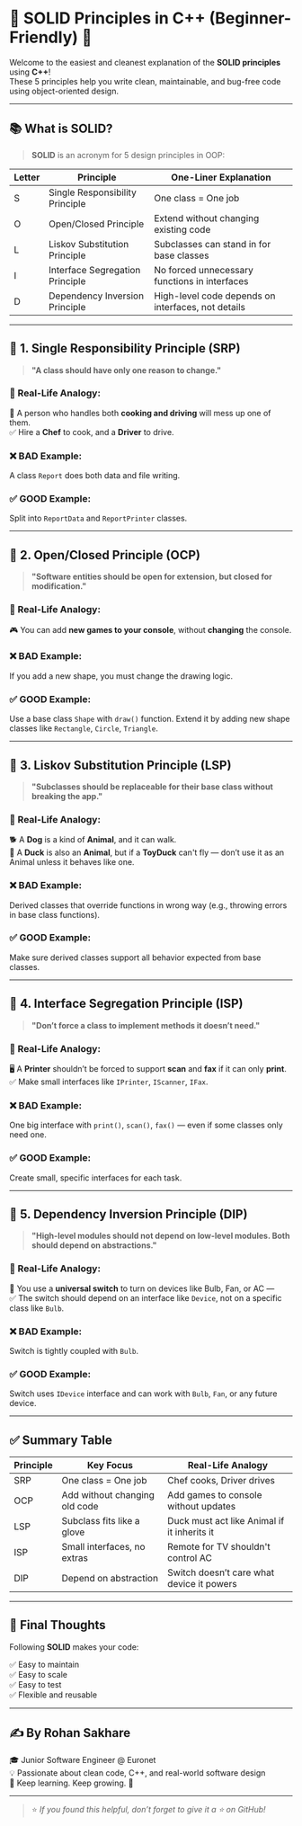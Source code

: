 # 🌟 SOLID Principles in C++ (Beginner-Friendly) 🚀

Welcome to the easiest and cleanest explanation of the **SOLID principles** using **C++**!  
These 5 principles help you write clean, maintainable, and bug-free code using object-oriented design.

---

## 📚 What is SOLID?

> **SOLID** is an acronym for 5 design principles in OOP:

| Letter | Principle                         | One-Liner Explanation                          |
|--------|-----------------------------------|------------------------------------------------|
| S      | Single Responsibility Principle   | One class = One job                            |
| O      | Open/Closed Principle             | Extend without changing existing code          |
| L      | Liskov Substitution Principle     | Subclasses can stand in for base classes       |
| I      | Interface Segregation Principle   | No forced unnecessary functions in interfaces  |
| D      | Dependency Inversion Principle    | High-level code depends on interfaces, not details |

---

## 🔹 1. Single Responsibility Principle (SRP)

> **"A class should have only one reason to change."**

### 🧠 Real-Life Analogy:
📄 A person who handles both **cooking and driving** will mess up one of them.  
✅ Hire a **Chef** to cook, and a **Driver** to drive.

### ❌ BAD Example:
A class `Report` does both data and file writing.

### ✅ GOOD Example:
Split into `ReportData` and `ReportPrinter` classes.

---

## 🔹 2. Open/Closed Principle (OCP)

> **"Software entities should be open for extension, but closed for modification."**

### 🧠 Real-Life Analogy:
🎮 You can add **new games to your console**, without **changing** the console.

### ❌ BAD Example:
If you add a new shape, you must change the drawing logic.

### ✅ GOOD Example:
Use a base class `Shape` with `draw()` function. Extend it by adding new shape classes like `Rectangle`, `Circle`, `Triangle`.

---

## 🔹 3. Liskov Substitution Principle (LSP)

> **"Subclasses should be replaceable for their base class without breaking the app."**

### 🧠 Real-Life Analogy:
🐕 A **Dog** is a kind of **Animal**, and it can walk.  
🦆 A **Duck** is also an **Animal**, but if a **ToyDuck** can't fly — don’t use it as an Animal unless it behaves like one.

### ❌ BAD Example:
Derived classes that override functions in wrong way (e.g., throwing errors in base class functions).

### ✅ GOOD Example:
Make sure derived classes support all behavior expected from base classes.

---

## 🔹 4. Interface Segregation Principle (ISP)

> **"Don’t force a class to implement methods it doesn’t need."**

### 🧠 Real-Life Analogy:
🖥 A **Printer** shouldn’t be forced to support **scan** and **fax** if it can only **print**.  
✅ Make small interfaces like `IPrinter`, `IScanner`, `IFax`.

### ❌ BAD Example:
One big interface with `print()`, `scan()`, `fax()` — even if some classes only need one.

### ✅ GOOD Example:
Create small, specific interfaces for each task.

---

## 🔹 5. Dependency Inversion Principle (DIP)

> **"High-level modules should not depend on low-level modules. Both should depend on abstractions."**

### 🧠 Real-Life Analogy:
🔌 You use a **universal switch** to turn on devices like Bulb, Fan, or AC —  
✅ The switch should depend on an interface like `Device`, not on a specific class like `Bulb`.

### ❌ BAD Example:
Switch is tightly coupled with `Bulb`.

### ✅ GOOD Example:
Switch uses `IDevice` interface and can work with `Bulb`, `Fan`, or any future device.

---

## ✅ Summary Table

| Principle | Key Focus                         | Real-Life Analogy                          |
|-----------|----------------------------------|--------------------------------------------|
| SRP       | One class = One job              | Chef cooks, Driver drives                  |
| OCP       | Add without changing old code    | Add games to console without updates       |
| LSP       | Subclass fits like a glove       | Duck must act like Animal if it inherits it|
| ISP       | Small interfaces, no extras      | Remote for TV shouldn't control AC         |
| DIP       | Depend on abstraction            | Switch doesn’t care what device it powers  |

---

## 🙌 Final Thoughts

Following **SOLID** makes your code:

✅ Easy to maintain  
✅ Easy to scale  
✅ Easy to test  
✅ Flexible and reusable  

---

## ✍️ By Rohan Sakhare

🎓 Junior Software Engineer @ Euronet  
💡 Passionate about clean code, C++, and real-world software design  
📌 Keep learning. Keep growing. 💪

---

> ⭐ *If you found this helpful, don’t forget to give it a ⭐ on GitHub!*


